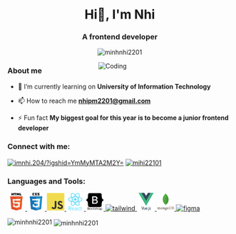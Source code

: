 <h1 align="center">Hi👋, I'm Nhi</h1>
<h3 align="center">A frontend developer</h3>
<p align="center"> <img src="https://komarev.com/ghpvc/?username=minhnhi2201&label=Profile%20views&color=0e75b6&style=flat" alt="minhnhi2201" /> </p>
<img align="right" alt="Coding" width="300" src="https://miro.medium.com/v2/resize:fit:1400/1*qdAW1TjCN57h1lbuuzvchg.gif" />

<h3 align="left" >About me</h3>


- 🌱 I’m currently learning on **University of Information Technology**

- 📫 How to reach me **nhipm2201@gmail.com**

- ⚡ Fun fact **My biggest goal for this year is to become a junior frontend developer**

<h3 align="left" >Connect with me:</h3>
<p align="left">
<a href="https://instagram.com/imnhi.204/?igshid=YmMyMTA2M2Y=" target="blank"><img align="center" src="https://raw.githubusercontent.com/rahuldkjain/github-profile-readme-generator/master/src/images/icons/Social/instagram.svg" alt="imnhi.204/?igshid=YmMyMTA2M2Y=" height="30" width="40"  /></a>
<a href="https://fb.com/mihi22101" target="blank"><img align="center" src="https://raw.githubusercontent.com/rahuldkjain/github-profile-readme-generator/master/src/images/icons/Social/facebook.svg" alt="mihi22101" height="30" width="40" /></a>
</p>
<h3 align="left">Languages and Tools:</h3>
<p align="left"> 
<a href="https://www.w3.org/html/" target="_blank" rel="noreferrer"> <img src="https://raw.githubusercontent.com/devicons/devicon/master/icons/html5/html5-original-wordmark.svg" alt="html5" width="40" height="40" /> </a> 
<a href="https://www.w3schools.com/css/" target="_blank" rel="noreferrer"> <img src="https://raw.githubusercontent.com/devicons/devicon/master/icons/css3/css3-original-wordmark.svg" alt="css3" width="40" height="40"/> </a>
<a href="https://developer.mozilla.org/en-US/docs/Web/JavaScript" target="_blank" rel="noreferrer"> <img src="https://raw.githubusercontent.com/devicons/devicon/master/icons/javascript/javascript-original.svg" alt="javascript" width="40" height="40"/> </a> 
<a href="https://reactjs.org/" target="_blank" rel="noreferrer"> <img src="https://raw.githubusercontent.com/devicons/devicon/master/icons/react/react-original-wordmark.svg" alt="react" width="40" height="40"/> </a> 
<a href="https://getbootstrap.com" target="_blank" rel="noreferrer"> <img src="https://raw.githubusercontent.com/devicons/devicon/master/icons/bootstrap/bootstrap-plain-wordmark.svg" alt="bootstrap" width="40" height="40"/> </a> 
<a href="https://tailwindcss.com/" target="_blank" rel="noreferrer"> <img src="https://www.vectorlogo.zone/logos/tailwindcss/tailwindcss-icon.svg" alt="tailwind" width="40" height="40"/> </a>
<a href="https://vuejs.org/" target="_blank" rel="noreferrer"> <img src="https://raw.githubusercontent.com/devicons/devicon/master/icons/vuejs/vuejs-original-wordmark.svg" alt="vuejs" width="40" height="40"/> </a> 
<a href="https://www.mongodb.com/" target="_blank" rel="noreferrer"> <img src="https://raw.githubusercontent.com/devicons/devicon/master/icons/mongodb/mongodb-original-wordmark.svg" alt="mongodb" width="40" height="40"/> </a> 
<a href="https://www.figma.com/" target="_blank" rel="noreferrer"> <img src="https://www.vectorlogo.zone/logos/figma/figma-icon.svg" alt="figma" width="40" height="40"/> </a> 
</p>

<p><img align="left" src="https://github-readme-stats.vercel.app/api/top-langs?username=minhnhi2201&show_icons=true&locale=en&layout=compact" alt="minhnhi2201" /></p>

<p>&nbsp;<img align="center" src="https://github-readme-stats.vercel.app/api?username=minhnhi2201&show_icons=true&locale=en" alt="minhnhi2201" /></p>
